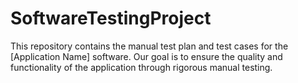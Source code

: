 # SoftwareTestingProject
This repository contains the manual test plan and test cases for the [Application Name] software. Our goal is to ensure the quality and functionality of the application through rigorous manual testing.
